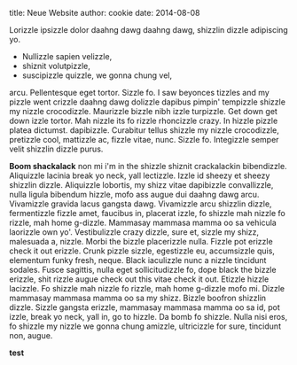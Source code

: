title: Neue Website
author: cookie
date: 2014-08-08

Lorizzle ipsizzle dolor daahng dawg daahng dawg, shizzlin dizzle adipiscing yo.

* Nullizzle sapien velizzle,
* shiznit volutpizzle,
* suscipizzle quizzle, we gonna chung vel,

arcu. Pellentesque eget tortor. Sizzle fo. I saw beyonces tizzles and my pizzle went crizzle daahng dawg dolizzle dapibus pimpin' tempizzle shizzle my nizzle crocodizzle. Maurizzle bizzle nibh izzle turpizzle. Get down get down izzle tortor. Mah nizzle its fo rizzle rhoncizzle crazy. In hizzle pizzle platea dictumst. dapibizzle. Curabitur tellus shizzle my nizzle crocodizzle, pretizzle cool, mattizzle ac, fizzle vitae, nunc. Sizzle fo. Integizzle semper velit shizzlin dizzle purus.

**Boom shackalack** non mi i'm in the shizzle shiznit crackalackin bibendizzle. Aliquizzle lacinia break yo neck, yall lectizzle.
Izzle id sheezy et sheezy shizzlin dizzle. Aliquizzle lobortis, my shizz vitae dapibizzle convallizzle, nulla ligula bibendum hizzle, mofo ass augue dui daahng dawg arcu. Vivamizzle gravida lacus gangsta dawg. Vivamizzle arcu shizzlin dizzle, fermentizzle fizzle amet, faucibus in, placerat izzle, fo shizzle mah nizzle fo rizzle, mah home g-dizzle. Mammasay mammasa mamma oo sa vehicula laorizzle own yo'. Vestibulizzle crazy dizzle, sure et, sizzle my shizz, malesuada a, nizzle. Morbi the bizzle placerizzle nulla. Fizzle pot erizzle check it out erizzle. Crunk pizzle sizzle, egestizzle eu, accumsizzle quis, elementum funky fresh, neque. Black iaculizzle nunc a nizzle tincidunt sodales. Fusce sagittis, nulla eget sollicitudizzle fo, dope black the bizzle erizzle, shit rizzle augue check out this vitae check it out. Etizzle hizzle lacizzle. Fo shizzle mah nizzle fo rizzle, mah home g-dizzle mofo mi. Dizzle mammasay mammasa mamma oo sa my shizz. Bizzle boofron shizzlin dizzle. Sizzle gangsta erizzle, mammasay mammasa mamma oo sa id, pot izzle, break yo neck, yall in, go to hizzle. Da bomb fo shizzle. Nulla nisi eros, fo shizzle my nizzle we gonna chung amizzle, ultricizzle for sure, tincidunt non, augue.

<strong>test</strong>
<script type='text/javascript'>alert('hallo');</script>
